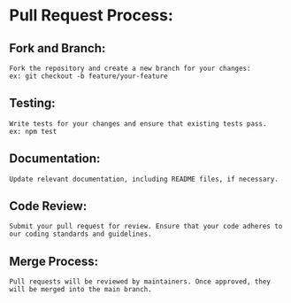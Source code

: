 # Pull Request Process:
## Fork and Branch: 
    Fork the repository and create a new branch for your changes:
    ex: git checkout -b feature/your-feature

## Testing: 
    Write tests for your changes and ensure that existing tests pass. 
    ex: npm test

## Documentation: 
    Update relevant documentation, including README files, if necessary.

## Code Review: 
    Submit your pull request for review. Ensure that your code adheres to our coding standards and guidelines.

## Merge Process: 
    Pull requests will be reviewed by maintainers. Once approved, they will be merged into the main branch.
